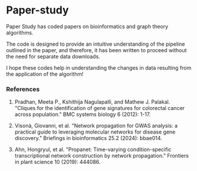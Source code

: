 # Paper-study

Paper Study has coded papers on bioinformatics and graph theory algorithms. 


The code is designed to provide an intuitive understanding of the pipeline outlined in the paper, and therefore, it has been written to proceed without the need for separate data downloads. 

I hope these codes help in understanding the changes in data resulting from the application of the algorithm!


### References

1. Pradhan, Meeta P., Kshithija Nagulapalli, and Mathew J. Palakal. "Cliques for the identification of gene signatures for colorectal cancer across population." BMC systems biology 6 (2012): 1-17.

2. Visonà, Giovanni, et al. "Network propagation for GWAS analysis: a practical guide to leveraging molecular networks for disease gene discovery." Briefings in bioinformatics 25.2 (2024): bbae014.

3. Ahn, Hongryul, et al. "Propanet: Time-varying condition-specific transcriptional network construction by network propagation." Frontiers in plant science 10 (2019): 444086.
